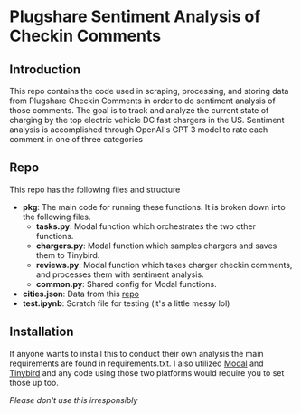 # Plugshare Sentiment Analysis of Checkin Comments

## Introduction
This repo contains the code used in scraping, processing, and storing data from Plugshare Checkin Comments in order to do sentiment analysis of those comments. The goal is to track and analyze the current state of charging by the top electric vehicle DC fast chargers in the US. Sentiment analysis is accomplished through OpenAI's GPT 3 model to rate each comment in one of three categories

## Repo
This repo has the following files and structure
- **pkg**: The main code for running these functions. It is broken down into the following files.
    - **tasks.py**: Modal function which orchestrates the two other functions.
    - **chargers.py**: Modal function which samples chargers and saves them to Tinybird.
    - **reviews.py**: Modal function which takes charger checkin comments, and processes them with sentiment analysis.
    - **common.py**: Shared config for Modal functions.
- **cities.json**: Data from this [repo](https://gist.github.com/Miserlou/c5cd8364bf9b2420bb29#file-cities-json)
- **test.ipynb**: Scratch file for testing (it's a little messy lol)

## Installation
If anyone wants to install this to conduct their own analysis the main requirements are found in requirements.txt. I also utilized [Modal](https://modal.com/) and [Tinybird](https://www.tinybird.co/) and any code using those two platforms would require you to set those up too. 

*Please don't use this irresponsibly*